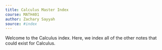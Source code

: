 ```yaml
---
title: Calculus Master Index
course: MATH401
author: Zachary Sayyah
source: #index
---
```


Welcome to the Calculus index. Here, we index all of the other notes that could exist for Calculus.
